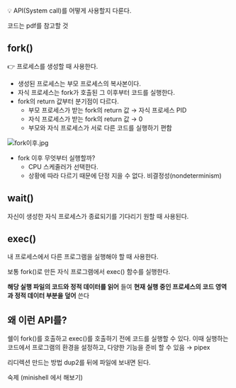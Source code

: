 <aside>
💡 API(System call)를 어떻게 사용할지 다룬다.

코드는 pdf를 참고할 것 

</aside>

## fork()

<aside>
👉 프로세스를 생성할 때 사용한다.

</aside>

- 생성된 프로세스는 부모 프로세스의 복사본이다.
- 자식 프로세스는 fork가 호출된 그 이후부터 코드를 실행한다.
- fork의 return 값부터 분기점이 다르다.
    - 부모 프로세스가 받는 fork의 return 값 → 자식 프로세스 PID
    - 자식 프로세스가 받는 fork의 return 값 → 0
    - 부모와 자식 프로세스가 서로 다른 코드를 실행하기 편함

![fork이후.jpg](https://prod-files-secure.s3.us-west-2.amazonaws.com/458b7604-6670-43be-ab36-f842f03c3259/9ecfe537-f96d-4bc0-b173-7262e4cef504/3281ba26-5cef-40fb-bb11-c48ceecdc2c7.png)

- fork 이후 무엇부터 실행할까?
    - CPU 스케줄러가 선택한다.
    - 상황에 따라 다르기 때문에 단정 지을 수 없다. 비결정성(nondeterminism)

## wait()

자신이 생성한 자식 프로세스가 종료되기를 기다리기 원할 때 사용된다.

## exec()

내 프로세스에서 다른 프로그램을 실행해야 할 때 사용한다.

보통 fork()로 만든 자식 프로그램에서 exec() 함수를 실행한다. 

**해당 실행 파일의 코드와 정적 데이터를 읽어** 들여 **현재 실행 중인 프로세스의 코드 영역과 정적 데이터 부분을 덮어** 쓴다

## 왜 이런 API를?

쉘이 fork()를 호출하고 exec()를 호출하기 전에 코드를 실행할 수 있다. 이때 실행하는 코드에서 프로그램의 환경을 설정하고, 다양한 기능을 준비 할 수 있음 → pipex 

리디렉션 만드는 방법 dup2를 뒤에 파일에 보내면 된다. 

숙제 (minishell 에서 해보기)
